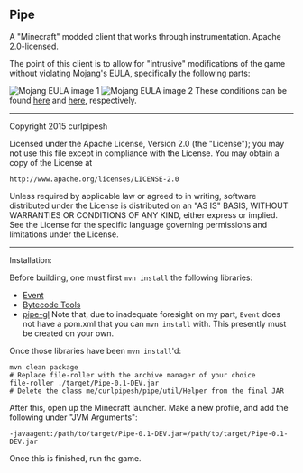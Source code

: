 Pipe
----
A "Minecraft" modded client that works through instrumentation. Apache 2.0-licensed.

The point of this client is to allow for "intrusive" modifications of the game without violating Mojang's EULA, specifically the following parts:

![Mojang EULA image 1](https://i.imgur.com/Q6pKGDA.png)
![Mojang EULA image 2](https://i.imgur.com/QKGkSGC.png)
These conditions can be found [here](https://account.mojang.com/documents/minecraft_eula) and [here](https://account.mojang.com/terms), respectively.

----------------

Copyright 2015 curlpipesh

Licensed under the Apache License, Version 2.0 (the "License");
you may not use this file except in compliance with the License.
You may obtain a copy of the License at

    http://www.apache.org/licenses/LICENSE-2.0

Unless required by applicable law or agreed to in writing, software
distributed under the License is distributed on an "AS IS" BASIS,
WITHOUT WARRANTIES OR CONDITIONS OF ANY KIND, either express or implied.
See the License for the specific language governing permissions and
limitations under the License.

----

Installation:

Before building, one must first `mvn install` the following libraries:
 - [Event](https://github.com/curlpipesh/event)
 - [Bytecode Tools](https://github.com/curlpipesh/BytecodeTools)
 - [pipe-gl](https://github.com/curlpipesh/pipe-gl)
Note that, due to inadequate foresight on my part, `Event` does not have a pom.xml that you can `mvn install` with. This presently must be created on your own.

Once those libraries have been `mvn install`'d:

````
mvn clean package
# Replace file-roller with the archive manager of your choice
file-roller ./target/Pipe-0.1-DEV.jar
# Delete the class me/curlpipesh/pipe/util/Helper from the final JAR
````
After this, open up the Minecraft launcher. Make a new profile, and add the following under "JVM Arguments":
````
-javaagent:/path/to/target/Pipe-0.1-DEV.jar=/path/to/target/Pipe-0.1-DEV.jar
````
Once this is finished, run the game. 
